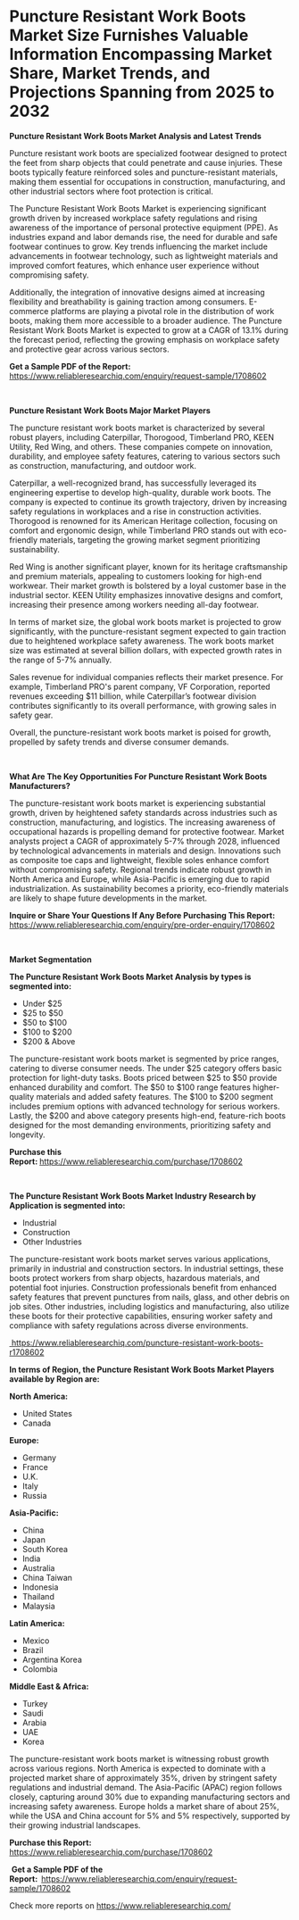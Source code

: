 <p><h1>Puncture Resistant Work Boots Market Size Furnishes Valuable Information Encompassing Market Share, Market Trends, and Projections Spanning from 2025 to 2032</h1></p><p><strong>Puncture Resistant Work Boots Market Analysis and Latest Trends</strong></p>
<p><p>Puncture resistant work boots are specialized footwear designed to protect the feet from sharp objects that could penetrate and cause injuries. These boots typically feature reinforced soles and puncture-resistant materials, making them essential for occupations in construction, manufacturing, and other industrial sectors where foot protection is critical.</p><p>The Puncture Resistant Work Boots Market is experiencing significant growth driven by increased workplace safety regulations and rising awareness of the importance of personal protective equipment (PPE). As industries expand and labor demands rise, the need for durable and safe footwear continues to grow. Key trends influencing the market include advancements in footwear technology, such as lightweight materials and improved comfort features, which enhance user experience without compromising safety.</p><p>Additionally, the integration of innovative designs aimed at increasing flexibility and breathability is gaining traction among consumers. E-commerce platforms are playing a pivotal role in the distribution of work boots, making them more accessible to a broader audience. The Puncture Resistant Work Boots Market is expected to grow at a CAGR of 13.1% during the forecast period, reflecting the growing emphasis on workplace safety and protective gear across various sectors.</p></p>
<p><strong>Get a Sample PDF of the Report:&nbsp;</strong> <a href="https://www.reliableresearchiq.com/enquiry/request-sample/1708602?utm_campaign=3139&utm_medium=2&utm_source=Github&utm_content=ia&utm_term=04042025&utm_id=puncture-resistant-work-boots">https://www.reliableresearchiq.com/enquiry/request-sample/1708602</a></p>
<p>&nbsp;</p>
<p><strong>Puncture Resistant Work Boots Major Market Players</strong></p>
<p><p>The puncture resistant work boots market is characterized by several robust players, including Caterpillar, Thorogood, Timberland PRO, KEEN Utility, Red Wing, and others. These companies compete on innovation, durability, and employee safety features, catering to various sectors such as construction, manufacturing, and outdoor work.</p><p>Caterpillar, a well-recognized brand, has successfully leveraged its engineering expertise to develop high-quality, durable work boots. The company is expected to continue its growth trajectory, driven by increasing safety regulations in workplaces and a rise in construction activities. Thorogood is renowned for its American Heritage collection, focusing on comfort and ergonomic design, while Timberland PRO stands out with eco-friendly materials, targeting the growing market segment prioritizing sustainability. </p><p>Red Wing is another significant player, known for its heritage craftsmanship and premium materials, appealing to customers looking for high-end workwear. Their market growth is bolstered by a loyal customer base in the industrial sector. KEEN Utility emphasizes innovative designs and comfort, increasing their presence among workers needing all-day footwear.</p><p>In terms of market size, the global work boots market is projected to grow significantly, with the puncture-resistant segment expected to gain traction due to heightened workplace safety awareness. The work boots market size was estimated at several billion dollars, with expected growth rates in the range of 5-7% annually.</p><p>Sales revenue for individual companies reflects their market presence. For example, Timberland PRO's parent company, VF Corporation, reported revenues exceeding $11 billion, while Caterpillar’s footwear division contributes significantly to its overall performance, with growing sales in safety gear.</p><p>Overall, the puncture-resistant work boots market is poised for growth, propelled by safety trends and diverse consumer demands.</p></p>
<p>&nbsp;</p>
<p><strong>What Are The Key Opportunities For Puncture Resistant Work Boots Manufacturers?</strong></p>
<p><p>The puncture-resistant work boots market is experiencing substantial growth, driven by heightened safety standards across industries such as construction, manufacturing, and logistics. The increasing awareness of occupational hazards is propelling demand for protective footwear. Market analysts project a CAGR of approximately 5-7% through 2028, influenced by technological advancements in materials and design. Innovations such as composite toe caps and lightweight, flexible soles enhance comfort without compromising safety. Regional trends indicate robust growth in North America and Europe, while Asia-Pacific is emerging due to rapid industrialization. As sustainability becomes a priority, eco-friendly materials are likely to shape future developments in the market.</p></p>
<p><strong>Inquire or Share Your Questions If Any Before Purchasing This Report:</strong> <a href="https://www.reliableresearchiq.com/enquiry/pre-order-enquiry/1708602?utm_campaign=3139&utm_medium=2&utm_source=Github&utm_content=ia&utm_term=04042025&utm_id=puncture-resistant-work-boots">https://www.reliableresearchiq.com/enquiry/pre-order-enquiry/1708602</a></p>
<p>&nbsp;</p>
<p><strong>Market Segmentation</strong></p>
<p><strong>The Puncture Resistant Work Boots Market Analysis by types is segmented into:</strong></p>
<p><ul><li>Under $25</li><li>$25 to $50</li><li>$50 to $100</li><li>$100 to $200</li><li>$200 & Above</li></ul></p>
<p><p>The puncture-resistant work boots market is segmented by price ranges, catering to diverse consumer needs. The under $25 category offers basic protection for light-duty tasks. Boots priced between $25 to $50 provide enhanced durability and comfort. The $50 to $100 range features higher-quality materials and added safety features. The $100 to $200 segment includes premium options with advanced technology for serious workers. Lastly, the $200 and above category presents high-end, feature-rich boots designed for the most demanding environments, prioritizing safety and longevity.</p></p>
<p><strong>Purchase this Report:&nbsp;</strong><a href="https://www.reliableresearchiq.com/purchase/1708602?utm_campaign=3139&utm_medium=2&utm_source=Github&utm_content=ia&utm_term=04042025&utm_id=puncture-resistant-work-boots">https://www.reliableresearchiq.com/purchase/1708602</a></p>
<p>&nbsp;</p>
<p><strong>The Puncture Resistant Work Boots Market Industry Research by Application is segmented into:</strong></p>
<p><ul><li>Industrial</li><li>Construction</li><li>Other Industries</li></ul></p>
<p><p>The puncture-resistant work boots market serves various applications, primarily in industrial and construction sectors. In industrial settings, these boots protect workers from sharp objects, hazardous materials, and potential foot injuries. Construction professionals benefit from enhanced safety features that prevent punctures from nails, glass, and other debris on job sites. Other industries, including logistics and manufacturing, also utilize these boots for their protective capabilities, ensuring worker safety and compliance with safety regulations across diverse environments.</p></p>
<p><a href="https://www.reliableresearchiq.com/puncture-resistant-work-boots-r1708602?utm_campaign=3139&utm_medium=2&utm_source=Github&utm_content=ia&utm_term=04042025&utm_id=puncture-resistant-work-boots">&nbsp;https://www.reliableresearchiq.com/puncture-resistant-work-boots-r1708602</a></p>
<p><strong>In terms of Region, the Puncture Resistant Work Boots Market Players available by Region are:</strong></p>
<p>
    <p> <strong> North America: </strong>
        <ul>
            <li>United States</li>
            <li>Canada</li>
        </ul>
        </p> 
    <p> <strong> Europe: </strong>
        <ul>
            <li>Germany</li>
            <li>France</li>
            <li>U.K.</li>
            <li>Italy</li>
            <li>Russia</li>
        </ul>
        </p> 
    <p> <strong> Asia-Pacific: </strong>
        <ul>
            <li>China</li>
            <li>Japan</li>
            <li>South Korea</li>
            <li>India</li>
            <li>Australia</li>
            <li>China Taiwan</li>
            <li>Indonesia</li>
            <li>Thailand</li>
            <li>Malaysia</li>
        </ul>
        </p> 
    <p> <strong> Latin America: </strong>
        <ul>
            <li>Mexico</li>
            <li>Brazil</li>
            <li>Argentina Korea</li>
            <li>Colombia</li>
        </ul>
        </p> 
    <p> <strong> Middle East & Africa: </strong>
        <ul>
            <li>Turkey</li>
            <li>Saudi</li>
            <li>Arabia</li>
            <li>UAE</li>
            <li>Korea</li>
        </ul>
    </p>
    </p>
<p><p>The puncture-resistant work boots market is witnessing robust growth across various regions. North America is expected to dominate with a projected market share of approximately 35%, driven by stringent safety regulations and industrial demand. The Asia-Pacific (APAC) region follows closely, capturing around 30% due to expanding manufacturing sectors and increasing safety awareness. Europe holds a market share of about 25%, while the USA and China account for 5% and 5% respectively, supported by their growing industrial landscapes.</p></p>
<p><strong>Purchase this Report: </strong><a href="https://www.reliableresearchiq.com/purchase/1708602?utm_campaign=3139&utm_medium=2&utm_source=Github&utm_content=ia&utm_term=04042025&utm_id=puncture-resistant-work-boots">https://www.reliableresearchiq.com/purchase/1708602</a></p>
<p>&nbsp;<strong>Get a Sample PDF of the Report:&nbsp;&nbsp;</strong><a href="https://www.reliableresearchiq.com/enquiry/request-sample/1708602?utm_campaign=3139&utm_medium=2&utm_source=Github&utm_content=ia&utm_term=04042025&utm_id=puncture-resistant-work-boots">https://www.reliableresearchiq.com/enquiry/request-sample/1708602</a></p>
<p><strong></strong></p>
<p>Check more reports on <a href="https://www.reliableresearchiq.com/?utm_campaign=3139&utm_medium=2&utm_source=Github&utm_content=ia&utm_term=04042025&utm_id=puncture-resistant-work-boots">https://www.reliableresearchiq.com/</a></p>
